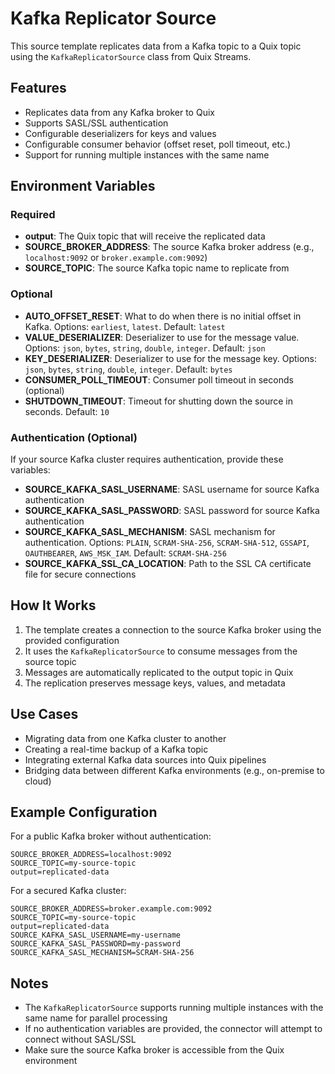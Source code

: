 # Kafka Replicator Source

This source template replicates data from a Kafka topic to a Quix topic using the `KafkaReplicatorSource` class from Quix Streams.

## Features

- Replicates data from any Kafka broker to Quix
- Supports SASL/SSL authentication
- Configurable deserializers for keys and values
- Configurable consumer behavior (offset reset, poll timeout, etc.)
- Support for running multiple instances with the same name

## Environment Variables

### Required

- **output**: The Quix topic that will receive the replicated data
- **SOURCE_BROKER_ADDRESS**: The source Kafka broker address (e.g., `localhost:9092` or `broker.example.com:9092`)
- **SOURCE_TOPIC**: The source Kafka topic name to replicate from

### Optional

- **AUTO_OFFSET_RESET**: What to do when there is no initial offset in Kafka. Options: `earliest`, `latest`. Default: `latest`
- **VALUE_DESERIALIZER**: Deserializer to use for the message value. Options: `json`, `bytes`, `string`, `double`, `integer`. Default: `json`
- **KEY_DESERIALIZER**: Deserializer to use for the message key. Options: `json`, `bytes`, `string`, `double`, `integer`. Default: `bytes`
- **CONSUMER_POLL_TIMEOUT**: Consumer poll timeout in seconds (optional)
- **SHUTDOWN_TIMEOUT**: Timeout for shutting down the source in seconds. Default: `10`

### Authentication (Optional)

If your source Kafka cluster requires authentication, provide these variables:

- **SOURCE_KAFKA_SASL_USERNAME**: SASL username for source Kafka authentication
- **SOURCE_KAFKA_SASL_PASSWORD**: SASL password for source Kafka authentication
- **SOURCE_KAFKA_SASL_MECHANISM**: SASL mechanism for authentication. Options: `PLAIN`, `SCRAM-SHA-256`, `SCRAM-SHA-512`, `GSSAPI`, `OAUTHBEARER`, `AWS_MSK_IAM`. Default: `SCRAM-SHA-256`
- **SOURCE_KAFKA_SSL_CA_LOCATION**: Path to the SSL CA certificate file for secure connections

## How It Works

1. The template creates a connection to the source Kafka broker using the provided configuration
2. It uses the `KafkaReplicatorSource` to consume messages from the source topic
3. Messages are automatically replicated to the output topic in Quix
4. The replication preserves message keys, values, and metadata

## Use Cases

- Migrating data from one Kafka cluster to another
- Creating a real-time backup of a Kafka topic
- Integrating external Kafka data sources into Quix pipelines
- Bridging data between different Kafka environments (e.g., on-premise to cloud)

## Example Configuration

For a public Kafka broker without authentication:
```
SOURCE_BROKER_ADDRESS=localhost:9092
SOURCE_TOPIC=my-source-topic
output=replicated-data
```

For a secured Kafka cluster:
```
SOURCE_BROKER_ADDRESS=broker.example.com:9092
SOURCE_TOPIC=my-source-topic
output=replicated-data
SOURCE_KAFKA_SASL_USERNAME=my-username
SOURCE_KAFKA_SASL_PASSWORD=my-password
SOURCE_KAFKA_SASL_MECHANISM=SCRAM-SHA-256
```

## Notes

- The `KafkaReplicatorSource` supports running multiple instances with the same name for parallel processing
- If no authentication variables are provided, the connector will attempt to connect without SASL/SSL
- Make sure the source Kafka broker is accessible from the Quix environment